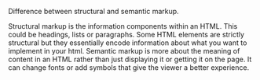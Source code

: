 Difference between structural and semantic markup.

Structural markup is the information components within an HTML. This could be headings, lists or paragraphs. Some HTML elements are strictly structural but they essentially encode information about what you want to implement in your html. Semantic markup is more about the meaning of content in an HTML rather than just displaying it or getting it on the page. It can change fonts or add symbols that give the viewer a better experience. 
